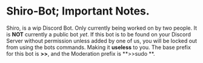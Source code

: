 # Shiro-Bot; Important Notes.
Shiro, is a wip Discord Bot. Only currently being worked on by two people. It is **NOT** currently a public bot *yet*.
If this bot is to be found on your Discord Server without permission unless added by one of us, you will be locked out from using the bots commands. Making it **useless** to you. 
The base prefix for this bot is **>>**, and the Moderation prefix is **>>sudo **. 
